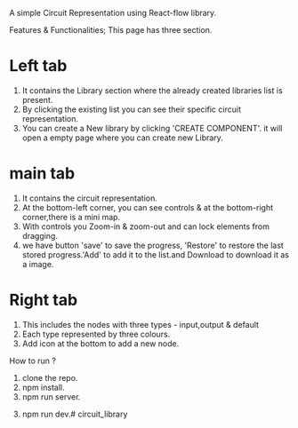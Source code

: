 A simple Circuit Representation using React-flow library.

Features & Functionalities;
 This page has three section.

# Left tab

1. It contains the Library section where the already created libraries list is present.
2. By clicking the existing list you can see their specific circuit representation.
3. You can create a New library  by clicking 'CREATE COMPONENT'.
   it will open a empty page where you can create new Library.

# main tab
1. It contains the circuit representation.
2. At the bottom-left corner, you can see controls &
   at the bottom-right corner,there is a mini map.
3. With controls you Zoom-in & zoom-out and can lock elements from dragging.
4. we have button 'save' to save the progress, 'Restore' to restore the
   last stored progress.'Add' to add it to the list.and Download to download it as 
   a image. 

# Right tab
1. This includes the nodes with three types - input,output & default 
2. Each type represented by three colours.
3. Add icon at the bottom to add a new node.


How to run ?

1. clone the repo.
2. npm install.
3. npm run server. 
<!-- to run the local json server  -->
3. npm run dev.#   c i r c u i t _ l i b r a r y  
 